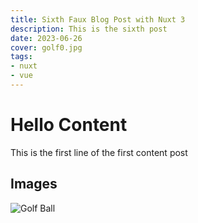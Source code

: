 ```yaml
---
title: Sixth Faux Blog Post with Nuxt 3
description: This is the sixth post
date: 2023-06-26
cover: golf0.jpg
tags:
- nuxt
- vue
---
```


# Hello Content

This is  the first line of the first content post 


## Images

![Golf Ball](/images/blog/golf1.jpg)

